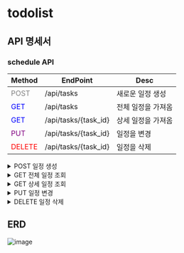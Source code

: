 # todolist

## API 명세서
### schedule API

|Method|EndPoint|Desc|
|------|---|---|
|<span style="color:gray">POST</span>|/api/tasks|새로운 일정 생성|
|<span style="color:blue">GET</span>|/api/tasks|전체 일정을 가져옴|
|<span style="color:blue">GET</span>|/api/tasks/{task_id}|상세 일정을 가져옴|
|<span style="color:purple">PUT</span>|/api/tasks/{task_id}|일정을 변경|
|<span style="color:red">DELETE</span>|/api/tasks/{task_id}|일정을 삭제|


<details>
<summary>POST 일정 생성</summary>
<div markdown="1">       

/api/tasks
  - Request body

|파라미터|타입  |필수여부|설명  |
|------|------|------|------|
|title |String|O     |제목   |
|writer|String|O     |작성자 |
|desc  |String|X     |내용   |

  ```json
  {
    "title": "10월 31일 뭐하지",
    "writer": "스파르타",
    "desc": "가나다라"}
  
  ```


- Example response

  
|파라미터|타입  |필수여부|설명  |
|------|------|------|------|
|id    |String|O     |일정 고유번호  |
|regdate|String|O     |생성 날짜 |


  ```json
  HTTP/1.1 200
  
  {
    "id": 3,
    "regdate": "2024-10-30",
    "msg": "추가완료되었습니다."}
  
  ```
</div>
</details>

<details>
<summary>GET 전체 일정 조회</summary>
<div markdown="1">       

/api/tasks
  - Requset
    
  ```http
  curl --location 'https://0dc94331-bdcc-466a-a411-cb33d5c05585.mock.pstmn.io/api/tasks
  ```

- Example response

|파라미터|타입  |필수여부|설명  |
|------|------|------|------|
|id    |String|O     |일정 고유번호  |
|regdate|String|O     |생성 날짜 |
|title |String|O     |제목   |
|writer|String|O     |작성자 |
|desc  |String|X     |내용   |

  
  ```json
  HTTP/1.1 200
  
  [
    {
        "id": 1,
        "title": "10월 29일 뭐하지",
        "regdate": "2024-10-29",
        "writer": "천준민",
        "desc": "가나다라"
    },
    {
        "id": 2,
        "title": "10월 30일 뭐하지",
        "regdate": "2024-10-30",
        "writer": "스파르타",
        "desc": "가나다라"
    }]
  ```

</div>
</details>

<details>
  
<summary>GET 상세 일정 조회</summary>

<div markdown="1">       

/api/tasks/{task_id}

  - Requset

|파라미터|타입  |필수여부|설명  |
|------|------|------|------|
|id    |String|O     |일정 고유번호  |



  ```http
  curl --location 'https://0dc94331-bdcc-466a-a411-cb33d5c05585.mock.pstmn.io/api/tasks/1
  ```

- Example response

|파라미터|타입  |필수여부|설명  |
|------|------|------|------|
|id    |String|O     |일정 고유번호  |
|regdate|String|O     |생성 날짜 |
|title |String|O     |제목   |
|writer|String|O     |작성자 |
|desc  |String|X     |내용   |


   ```json
  HTTP/1.1 200
  {
    "id": 1,
    "title": "10월 30일 뭐하지",
    "regdate": "2024-10-30",
    "writer": "천준민",
    "desc": "가나다라"}
  ```
</div>
</details>


<details>
<summary>PUT 일정 변경</summary>
<div markdown="1">       

/api/tasks/{task_id}

  - Request body
    
|파라미터|타입  |필수여부|설명  |
|------|------|------|------|
|id    |String|O     |일정 고유번호  |
|title |String|O     |제목   |
|writer|String|O     |작성자 |
|desc  |String|X     |내용   |


  ```json
  {
    "id": 3,
    "title": "10월 31일 뭐하지",
    "writer": "스파르타",
    "desc": "가나다라"}
  ```

- Example response (성공)

|파라미터|타입  |필수여부|설명  |
|------|------|------|------|
|id    |String|O     |일정 고유번호  |
|regdate|String|O     |생성 날짜 |
|moddate|String|O     |수정 날짜 |

  
  ```json
  HTTP/1.1 200
  
  {
    "id": 3,
    "regdate": "2024-10-30",
    "moddate": "2024-10-31",
    "msg": "수정 완료되었습니다."}
  ```
  
- Example response (실패)

  ```json
  HTTP/1.1 400
  
  {
    "msg": "수정 실패."}
  ```
</div>
</details>

<details>
<summary>DELETE 일정 삭제</summary>
<div markdown="1">       

/api/tasks/{task_id}
  - Requset
    
|파라미터|타입  |필수여부|설명  |
|------|------|------|------|
|id    |String|O     |일정 고유번호  |


  ```http
  curl --location 'https://0dc94331-bdcc-466a-a411-cb33d5c05585.mock.pstmn.io/api/tasks/1
  ```
- Example response (성공)
- 
  ```json
  HTTP/1.1 200
  
  {
    "msg": "삭제 완료되었습니다."}
  ```
  
- Example response (실패)

  ```json
  
  HTTP/1.1 400
  
  {
    "msg": "삭제 실패."}
  ```
  
</div>
</details>



## ERD

![image](https://github.com/user-attachments/assets/69070e6f-f42f-42b8-abbf-7a43dda8c78b)
